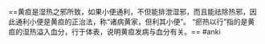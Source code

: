 ==黄疸是湿热之邪所致，如果小便通利，不但能排泄湿邪，而且能祛除热邪，因此通利小便是黄疸的正治法，称“诸病黄家，但利其小便”。
“瘀热以行”指的是黄疸的湿热溢入血分，行于体表，说明黄疸发病与血分有关。== 
#anki